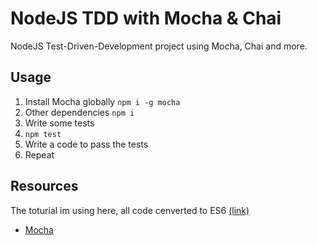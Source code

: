 # NodeJS TDD with Mocha & Chai

NodeJS Test-Driven-Development project using Mocha, Chai and more.

## Usage

1. Install Mocha globally `npm i -g mocha`
2. Other dependencies `npm i`
3. Write some tests
4. `npm test`
5. Write a code to pass the tests
6. Repeat

## Resources
The toturial im using here, all code cenverted to ES6
 [(link)](https://www.codementor.io/nodejs/tutorial/unit-testing-nodejs-tdd-mocha-sinon)
- [Mocha](https://mochajs.org/)
